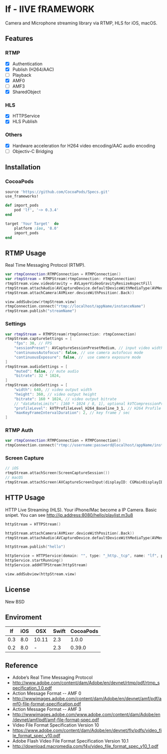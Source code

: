# lf - lIVE fRAMEWORK
Camera and Microphone streaming library via RTMP, HLS for iOS, macOS.

## Features
### RTMP
- [x] Authentication
- [x] Publish (H264/AAC)
- [ ] Playback
- [x] AMF0
- [ ] AMF3
- [x] SharedObject

### HLS
- [x] HTTPService
- [x] HLS Publish

### Others
- [x] Hardware acceleration for H264 video encoding/AAC audio encoding
- [ ] Objectiv-C Bridging 

## Installation
### CocoaPods
```rb
source 'https://github.com/CocoaPods/Specs.git'
use_frameworks!

def import_pods
    pod 'lf', '~> 0.3.4'
end

target 'Your Target'  do
    platform :ios, '8.0'
    import_pods
end
```

## RTMP Usage
Real Time Messaging Protocol (RTMP).
```swift
var rtmpConnection:RTMPConnection = RTMPConnection()
var rtmpStream = RTMPStream(rtmpConnection: rtmpConnection)
rtmpStream.view.videoGravity = AVLayerVideoGravityResizeAspectFill
rtmpStream.attachAudio(AVCaptureDevice.defaultDeviceWithMediaType(AVMediaTypeAudio))
rtmpStream.attachCamera(AVMixer.deviceWithPosition(.Back))

view.addSubview(rtmpStream.view)
rtmpConnection.connect("rtmp://localhost/appName/instanceName")
rtmpStream.publish("streamName")
```
### Settings
```swift
var rtmpStream = RTMPStream(rtmpConnection: rtmpConnection)
rtmpStream.captureSettings = [
    "fps": 30, // FPS
    "sessionPreset": AVCaptureSessionPresetMedium, // input video width/height
    "continuousAutofocus": false, // use camera autofocus mode
    "continuousExposure": false, //  use camera exposure mode
]
rtmpStream.audioSettings = [
    "muted": false, // mute audio
    "bitrate": 32 * 1024,
]
rtmpStream.videoSettings = [
    "width": 640, // video output width
    "height": 360, // video output height
    "bitrate": 160 * 1024, // video output bitrate
    // "dataRateLimits": [160 * 1024 / 8, 1], optional kVTCompressionPropertyKey_DataRateLimits property
    "profileLevel": kVTProfileLevel_H264_Baseline_3_1, // H264 Profile require "import VideoToolbox"
    "maxKeyFrameIntervalDuration": 2, // key frame / sec
]
```
### RTMP Auth 
```swift
var rtmpConnection:RTMPConnection = RTMPConnection()
rtmpConnection.connect("rtmp://username:password@localhost/appName/instanceName")
```

### Screen Capture
```swift
// iOS
rtmpStream.attachScreen(ScreenCaptureSession())
// macOS
rtmpStream.attachScreen(AVCaptureScreenInput(displayID: CGMainDisplayID()))
```

## HTTP Usage
HTTP Live Streaming (HLS). Your iPhone/Mac become a IP Camera. Basic snipet. You can see http://ip.address:8080/hello/playlist.m3u8 
```swift
httpStream = HTTPStream()

httpStream.attachCamera(AVMixer.deviceWithPosition(.Back))
rtmpStream.attachAudio(AVCaptureDevice.defaultDeviceWithMediaType(AVMediaTypeAudio))

httpStream.publish("hello")

httpService = HTTPService(domain: "", type: "_http._tcp", name: "lf", port: 8080)
httpService.startRunning()
httpService.addHTTPStream(httpStream)

view.addSubview(httpStream.view)
```

## License
New BSD

## Enviroment
|lf|iOS|OSX|Swift|CocoaPods|
|----|----|----|----|----|
|0.3|8.0|10.11|2.3|1.0.0|
|0.2|8.0|-|2.3|0.39.0|

## Reference
* Adobe’s Real Time Messaging Protocol
 * http://www.adobe.com/content/dam/Adobe/en/devnet/rtmp/pdf/rtmp_specification_1.0.pdf
* Action Message Format -- AMF 0
 * http://wwwimages.adobe.com/content/dam/Adobe/en/devnet/amf/pdf/amf0-file-format-specification.pdf
* Action Message Format -- AMF 3 
 * http://wwwimages.adobe.com/www.adobe.com/content/dam/Adobe/en/devnet/amf/pdf/amf-file-format-spec.pdf
* Video File Format Specification Version 10
 * https://www.adobe.com/content/dam/Adobe/en/devnet/flv/pdfs/video_file_format_spec_v10.pdf
* Adobe Flash Video File Format Specification Version 10.1
 * http://download.macromedia.com/f4v/video_file_format_spec_v10_1.pdf

